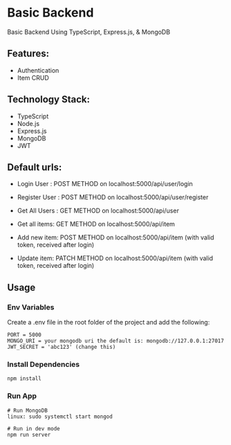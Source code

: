 # Basic Backend

Basic Backend Using TypeScript, Express.js, & MongoDB

## Features:

- Authentication
- Item CRUD

## Technology Stack:

- TypeScript
- Node.js
- Express.js
- MongoDB
- JWT

## Default urls:

- Login User : POST METHOD on localhost:5000/api/user/login
- Register User : POST METHOD on localhost:5000/api/user/register
- Get All Users : GET METHOD on localhost:5000/api/user

- Get all items: GET METHOD on localhost:5000/api/item
- Add new item: POST METHOD on localhost:5000/api/item (with valid token, received after login)
- Update item: PATCH METHOD on localhost:5000/api/item (with valid token, received after login)

## Usage

### Env Variables

Create a .env file in the root folder of the project and add the following:

```
PORT = 5000
MONGO_URI = your mongodb uri the default is: mongodb://127.0.0.1:27017 
JWT_SECRET = 'abc123' (change this)

```

### Install Dependencies

```
npm install

```

### Run App

```
# Run MongoDB
linux: sudo systemctl start mongod

# Run in dev mode
npm run server

```

